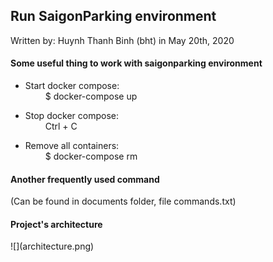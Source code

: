 <h2>Run SaigonParking environment</h2>
Written by: Huynh Thanh Binh (bht) in May 20th, 2020<br/>
<h4>Some useful thing to work with saigonparking environment <br/></h4>

- Start docker compose:
    <br/>&emsp;&emsp; $ docker-compose up

- Stop docker compose:
    <br/>&emsp;&emsp; Ctrl + C
    
- Remove all containers:
    <br/>&emsp;&emsp; $ docker-compose rm
    
<h4>Another frequently used command</h4>
(Can be found in documents folder, file commands.txt)

<h4>Project's architecture</h4>
![](architecture.png)
